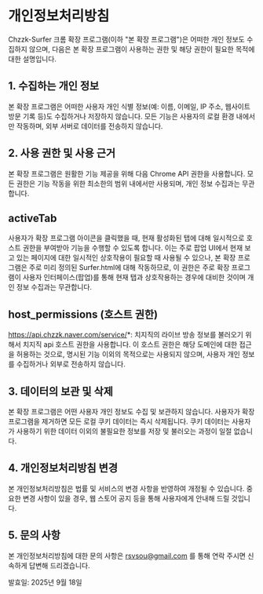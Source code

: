 # 개인정보처리방침
Chzzk-Surfer 크롬 확장 프로그램(이하 "본 확장 프로그램")은 어떠한 개인 정보도 수집하지 않으며, 다음은 본 확장 프로그램이 사용하는 권한 및 해당 권한이 필요한 목적에 대한 설명입니다.

## 1. 수집하는 개인 정보
본 확장 프로그램은 어떠한 사용자 개인 식별 정보(예: 이름, 이메일, IP 주소, 웹사이트 방문 기록 등)도 수집하거나 저장하지 않습니다. 모든 기능은 사용자의 로컬 환경 내에서만 작동하며, 외부 서버로 데이터를 전송하지 않습니다.

## 2. 사용 권한 및 사용 근거
본 확장 프로그램은 원활한 기능 제공을 위해 다음 Chrome API 권한을 사용합니다. 모든 권한은 기능 작동을 위한 최소한의 범위 내에서만 사용되며, 개인 정보 수집과는 무관합니다.

## activeTab
사용자가 확장 프로그램 아이콘을 클릭했을 때, 현재 활성화된 탭에 대해 일시적으로 호스트 권한을 부여받아 기능을 수행할 수 있도록 합니다. 이는 주로 팝업 UI에서 현재 보고 있는 페이지에 대한 일시적인 상호작용이 필요할 때 사용될 수 있으나, 본 확장 프로그램은 주로 미리 정의된 Surfer.html에 대해 작동하므로, 이 권한은 주로 확장 프로그램이 사용자 인터페이스(팝업)를 통해 현재 탭과 상호작용하는 경우에 대비한 것이며 개인 정보 수집과는 무관합니다.

## host_permissions (호스트 권한)
https://api.chzzk.naver.com/service/*: 치지직의 라이브 방송 정보를 불러오기 위해서 치지직 api 호스트 권한을 사용합니다.
이 호스트 권한은 해당 도메인에 대한 접근을 허용하는 것으로, 명시된 기능 이외의 목적으로는 사용되지 않으며, 사용자 개인 정보를 수집하거나 외부로 전송하지 않습니다.

## 3. 데이터의 보관 및 삭제
본 확장 프로그램은 어떤 사용자 개인 정보도 수집 및 보관하지 않습니다. 사용자가 확장 프로그램을 제거하면 모든 로컬 쿠키 데이터는 즉시 삭제됩니다.
쿠키 데이터는 사용자가 사용하기 위한 데이터 이외의 불필요한 정보를 저장 및 불러오는 과정이 일절 없습니다.

## 4. 개인정보처리방침 변경
본 개인정보처리방침은 법률 및 서비스의 변경 사항을 반영하여 개정될 수 있습니다. 중요한 변경 사항이 있을 경우, 웹 스토어 공지 등을 통해 사용자에게 안내해 드릴 것입니다.

## 5. 문의 사항
본 개인정보처리방침에 대한 문의 사항은 rsvsou@gmail.com 를 통해 연락 주시면 신속하게 답변해 드리겠습니다.

발효일: 2025년 9월 18일
